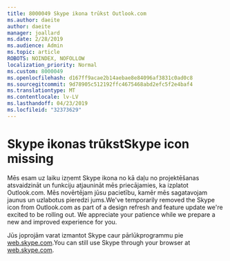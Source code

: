 ```yaml
---
title: 8000049 Skype ikona trūkst Outlook.com
ms.author: daeite
author: daeite
manager: joallard
ms.date: 2/28/2019
ms.audience: Admin
ms.topic: article
ROBOTS: NOINDEX, NOFOLLOW
localization_priority: Normal
ms.custom: 8000049
ms.openlocfilehash: d167ff9acae2b14aebae8e84096af3831c0ad0c8
ms.sourcegitcommit: 9d78905c512192ffc4675468abd2efc5f2e4baf4
ms.translationtype: MT
ms.contentlocale: lv-LV
ms.lasthandoff: 04/23/2019
ms.locfileid: "32373629"
---
```

# <a name="skype-icon-missing"></a><span data-ttu-id="031e7-102">Skype ikonas trūkst</span><span class="sxs-lookup"><span data-stu-id="031e7-102">Skype icon missing</span></span>

<span data-ttu-id="031e7-103">Mēs esam uz laiku izņemt Skype ikona no kā daļu no projektēšanas atsvaidzināt un funkciju atjaunināt mēs priecājamies, ka izplatot Outlook.com. Mēs novērtējam jūsu pacietību, kamēr mēs sagatavojam jaunus un uzlabotus pieredzi jums.</span><span class="sxs-lookup"><span data-stu-id="031e7-103">We've temporarily removed the Skype icon from Outlook.com as part of a design refresh and feature update we're excited to be rolling out. We appreciate your patience while we prepare a new and improved experience for you.</span></span>

<span data-ttu-id="031e7-104">Jūs joprojām varat izmantot Skype caur pārlūkprogrammu pie [web.skype.com](https://web.skype.com).</span><span class="sxs-lookup"><span data-stu-id="031e7-104">You can still use Skype through your browser at [web.skype.com](https://web.skype.com).</span></span>